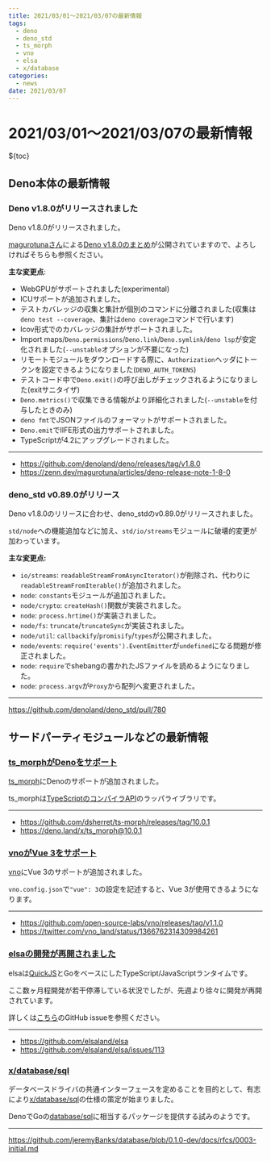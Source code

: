 ```yaml
---
title: 2021/03/01〜2021/03/07の最新情報
tags:
  - deno
  - deno_std
  - ts_morph
  - vno
  - elsa
  - x/database
categories:
  - news
date: 2021/03/07
---
```


# 2021/03/01〜2021/03/07の最新情報

${toc}

## Deno本体の最新情報

### Deno v1.8.0がリリースされました

Deno v1.8.0がリリースされました。

[magurotunaさん](https://zenn.dev/magurotuna)による[Deno v1.8.0のまとめ](https://zenn.dev/magurotuna/articles/deno-release-note-1-8-0)が公開されていますので、よろしければそちらも参照ください。

**主な変更点**:

* WebGPUがサポートされました(experimental)
* ICUサポートが追加されました。
* テストカバレッジの収集と集計が個別のコマンドに分離されました(収集は`deno test --coverage`、集計は`deno coverage`コマンドで行います)
* lcov形式でのカバレッジの集計がサポートされました。
* Import maps/`Deno.permissions`/`Deno.link`/`Deno.symlink`/`deno lsp`が安定化されました(`--unstable`オプションが不要になった)
* リモートモジュールをダウンロードする際に、`Authorization`ヘッダにトークンを設定できるようになりました(`DENO_AUTH_TOKENS`)
* テストコード中で`Deno.exit()`の呼び出しがチェックされるようになりました(exitサニタイザ)
* `Deno.metrics()`で収集できる情報がより詳細化されました(`--unstable`を付与したときのみ)
* `deno fmt`でJSONファイルのフォーマットがサポートされました。
* `Deno.emit`でIIFE形式の出力サポートされました。
* TypeScriptが4.2にアップグレードされました。

---

* https://github.com/denoland/deno/releases/tag/v1.8.0
* https://zenn.dev/magurotuna/articles/deno-release-note-1-8-0

### deno_std v0.89.0がリリース

Deno v1.8.0のリリースに合わせ、deno_stdのv0.89.0がリリースされました。

`std/node`への機能追加などに加え、`std/io/streams`モジュールに破壊的変更が加わっています。

**主な変更点:**

* `io/streams`: `readableStreamFromAsyncIterator()`が削除され、代わりに`readableStreamFromIterable()`が追加されました。
* `node`: `constants`モジュールが追加されました。
* `node/crypto`: `createHash()`関数が実装されました。
* `node`: `process.hrtime()`が実装されました。
* `node/fs`: `truncate`/`truncateSync`が実装されました。
* `node/util`: `callbackify`/`promisify`/`types`が公開されました。
* `node/events`: `require('events').EventEmitter`が`undefined`になる問題が修正されました。
* `node`: `require`でshebangの書かれたJSファイルを読めるようになりました。
* `node`: `process.argv`が`Proxy`から配列へ変更されました。

---

https://github.com/denoland/deno_std/pull/780

## サードパーティモジュールなどの最新情報

### [ts_morphがDenoをサポート](https://github.com/dsherret/ts-morph/releases/tag/10.0.1)

[ts_morph](https://github.com/dsherret/ts-morph)にDenoのサポートが追加されました。

ts_morphは[TypeScriptのコンパイラAPI](https://github.com/Microsoft/TypeScript/wiki/Using-the-Compiler-API)のラッパライブラリです。

---

* https://github.com/dsherret/ts-morph/releases/tag/10.0.1
* https://deno.land/x/ts_morph@10.0.1

### [vnoがVue 3をサポート](https://github.com/open-source-labs/vno/releases/tag/v1.1.0)

[vno](https://github.com/open-source-labs/vno)にVue 3のサポートが追加されました。

`vno.config.json`で`"vue": 3`の設定を記述すると、Vue 3が使用できるようになります。

---

* https://github.com/open-source-labs/vno/releases/tag/v1.1.0
* https://twitter.com/vno_land/status/1366762314309984261

### [elsaの開発が再開されました](https://github.com/elsaland/elsa/issues/113)

elsaは[QuickJS](https://bellard.org/quickjs/)とGoをベースにしたTypeScript/JavaScriptランタイムです。

ここ数ヶ月程開発が若干停滞している状況でしたが、先週より徐々に開発が再開されています。

詳しくは[こちら](https://github.com/elsaland/elsa)のGitHub issueを参照ください。

---

* https://github.com/elsaland/elsa
* https://github.com/elsaland/elsa/issues/113

### [x/database/sql](https://github.com/jeremyBanks/database/blob/0.1.0-dev/docs/rfcs/0003-initial.md)

データベースドライバの共通インターフェースを定めることを目的として、有志により[x/database/sql](https://github.com/jeremyBanks/database/blob/0.1.0-dev/docs/rfcs/0003-initial.md)の仕様の策定が始まりました。

DenoでGoの[database/sql](https://golang.org/src/database/sql/doc.txt)に相当するパッケージを提供する試みのようです。

---

https://github.com/jeremyBanks/database/blob/0.1.0-dev/docs/rfcs/0003-initial.md
